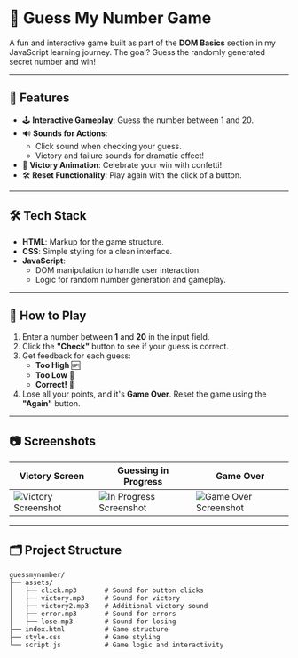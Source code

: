 # 🎯 Guess My Number Game  

A fun and interactive game built as part of the **DOM Basics** section in my JavaScript learning journey. The goal? Guess the randomly generated secret number and win!

---

## 🌟 Features  

- 🕹️ **Interactive Gameplay**: Guess the number between 1 and 20.  
- 🔊 **Sounds for Actions**:  
  - Click sound when checking your guess.  
  - Victory and failure sounds for dramatic effect!  
- 🎉 **Victory Animation**: Celebrate your win with confetti!  
- 🛠️ **Reset Functionality**: Play again with the click of a button.  

---

## 🛠️ Tech Stack  

- **HTML**: Markup for the game structure.  
- **CSS**: Simple styling for a clean interface.  
- **JavaScript**:  
  - DOM manipulation to handle user interaction.  
  - Logic for random number generation and gameplay.  

---

## 🚀 How to Play  

1. Enter a number between **1** and **20** in the input field.  
2. Click the **"Check"** button to see if your guess is correct.  
3. Get feedback for each guess:  
   - **Too High** 🆙  
   - **Too Low** 🔽  
   - **Correct!** 🎉  
4. Lose all your points, and it's **Game Over**. Reset the game using the **"Again"** button.  

---

## 📷 Screenshots  

| Victory Screen               | Guessing in Progress        | Game Over                     |
|------------------------------|-----------------------------|-------------------------------|
| ![Victory Screenshot](assets/victory.png) | ![In Progress Screenshot](assets/guessing.png) | ![Game Over Screenshot](assets/gameover.png) |

---

## 🗂️ Project Structure  

```plaintext
guessmynumber/
├── assets/
│   ├── click.mp3       # Sound for button clicks
│   ├── victory.mp3     # Sound for victory
│   ├── victory2.mp3    # Additional victory sound
│   ├── error.mp3       # Sound for errors
│   ├── lose.mp3        # Sound for losing
├── index.html          # Game structure
├── style.css           # Game styling
└── script.js           # Game logic and interactivity
